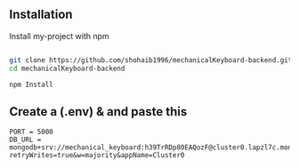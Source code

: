 
## Installation

Install my-project with npm

```bash

git clone https://github.com/shohaib1996/mechanicalKeyboard-backend.git
cd mechanicalKeyboard-backend

```
```
npm Install

```

## Create a (.env) & and paste this

```
PORT = 5000
DB_URL = mongodb+srv://mechanical_keyboard:h39TrRDp80EAQozF@cluster0.lapzl7c.mongodb.net/mechanical_keyboard?retryWrites=true&w=majority&appName=Cluster0
```
